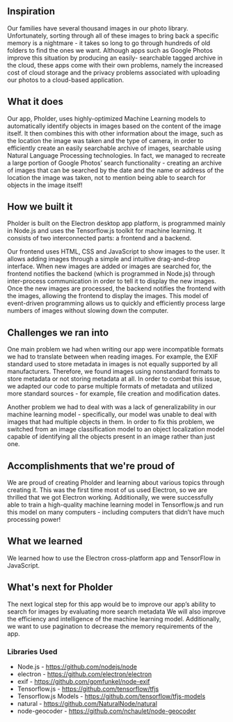 ## Inspiration
Our families have several thousand images in our photo library. Unfortunately, sorting through all of these images to bring back a specific memory is a nightmare - it takes so long to go through hundreds of old folders to find the ones we want. Although apps such as Google Photos improve this situation by producing an easily- searchable tagged archive in the cloud, these apps come with their own problems, namely the increased cost of cloud storage and the privacy problems associated with uploading our photos to a cloud-based application.

## What it does
Our app, Pholder, uses highly-optimized Machine Learning models to automatically identify objects in images based on the content of the image itself. It then combines this with other information about the image, such as the location the image was taken and the type of camera, in order to efficiently create an easily searchable archive of images, searchable using Natural Language Processing technologies. In fact, we managed to recreate a large portion of Google Photos’ search functionality - creating an archive of images that can be searched by the date and the name or address of the location the image was taken, not to mention being able to search for objects in the image itself!

## How we built it
Pholder is built on the Electron desktop app platform, is programmed mainly in Node.js and uses the Tensorflow.js toolkit for machine learning. It consists of two interconnected parts: a frontend and a backend. 

Our frontend uses HTML, CSS and JavaScript to show images to the user. It allows adding images through a simple and intuitive drag-and-drop interface. When new images are added or images are searched for, the frontend notifies the backend (which is programmed in Node.js) through inter-process communication in order to tell it to display the new images. Once the new images are processed, the backend notifies the frontend with the images, allowing the frontend to display the images. This model of event-driven programming allows us to quickly and efficiently process large numbers of images without slowing down the computer.

## Challenges we ran into
One main problem we had when writing our app were incompatible formats we had to translate between when reading images. For example, the EXIF standard used to store metadata in images is not equally supported by all manufacturers. Therefore, we found images using nonstandard formats to store metadata or not storing metadata at all. In order to combat this issue, we adapted our code to parse multiple formats of metadata and utilized more standard sources - for example, file creation and modification dates.

Another problem we had to deal with was a lack of generalizability in our machine learning model - specifically, our model was unable to deal with images that had multiple objects in them. In order to fix this problem, we switched from an image classification model to an object localization model capable of identifying all the objects present in an image rather than just one.


## Accomplishments that we're proud of
We are proud of creating Pholder and learning about various topics through creating it. This was the first time most of us used Electron, so we are thrilled that we got Electron working. Additionally, we were successfully able to train a high-quality machine learning model in Tensorflow.js and run this model on many computers - including computers that didn’t have much processing power!

## What we learned
We learned how to use the Electron cross-platform app and TensorFlow in JavaScript. 

## What's next for Pholder
The next logical step for this app would be to improve our app’s ability to search for images by evaluating more search metadata We will also improve the efficiency and intelligence of the machine learning model. Additionally, we want to use pagination to decrease the memory requirements of the app.

### Libraries Used
- Node.js - https://github.com/nodejs/node
- electron - https://github.com/electron/electron
- exif - https://github.com/gomfunkel/node-exif
- Tensorflow.js - https://github.com/tensorflow/tfjs
- Tensorflow.js Models - https://github.com/tensorflow/tfjs-models
- natural - https://github.com/NaturalNode/natural
- node-geocoder - https://github.com/nchaulet/node-geocoder
